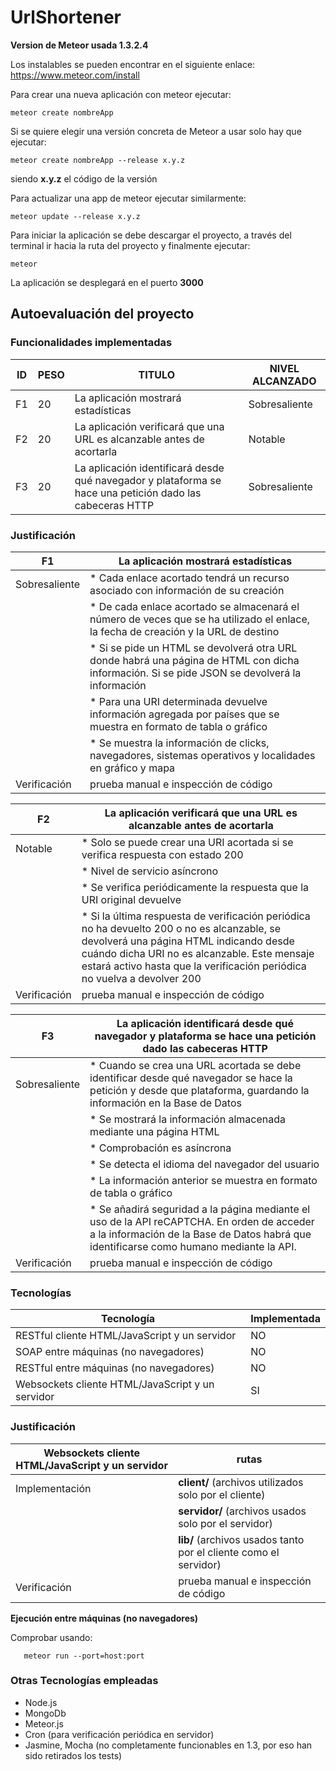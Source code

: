 # UrlShortener

**Version de Meteor usada 1.3.2.4**

Los instalables se pueden encontrar en el siguiente enlace:
https://www.meteor.com/install

Para crear una nueva aplicación con meteor ejecutar:

    meteor create nombreApp 

Si se quiere elegir una versión concreta de Meteor a usar solo hay que ejecutar:


    meteor create nombreApp --release x.y.z 

siendo **x.y.z** el código de la versión


Para actualizar una app de meteor ejecutar similarmente:

    meteor update --release x.y.z


Para iniciar la aplicación se debe descargar el proyecto, a través
del terminal ir hacia la ruta del proyecto y finalmente ejecutar:

    meteor

La aplicación se desplegará en el puerto **3000**

## Autoevaluación del proyecto

### Funcionalidades implementadas
ID | PESO | TITULO | NIVEL ALCANZADO
------------ | ------------- | ------------- | -------------
F1 | 20 | La aplicación mostrará estadísticas | Sobresaliente
F2 | 20 | La aplicación verificará que una URL es alcanzable antes de acortarla | Notable
F3 | 20 | La aplicación identificará desde qué navegador y plataforma se hace una petición dado las cabeceras HTTP | Sobresaliente

### Justificación
F1 | La aplicación mostrará estadísticas
------------ | -------------
Sobresaliente | * Cada enlace acortado tendrá un recurso asociado con información de su creación 
              | * De cada enlace acortado se almacenará el número de veces que se ha utilizado el enlace, la fecha de creación y la URL de destino 
              | * Si se pide un HTML se devolverá otra URL donde habrá una página de HTML con dicha información. Si se pide JSON se devolverá la información 
              | * Para una URI determinada devuelve información agregada por países que se muestra en formato de tabla o gráfico 
              | * Se muestra la información de clicks, navegadores, sistemas operativos y localidades en gráfico y mapa 
Verificación | prueba manual e inspección de código

F2 | La aplicación verificará que una URL es alcanzable antes de acortarla
------------ | -------------
Notable | * Solo se puede crear una URI acortada si se verifica respuesta con estado 200 
        | * Nivel de servicio asíncrono 
        | * Se verifica periódicamente la respuesta que la URI original devuelve 
        | * Si la última respuesta de verificación periódica no ha devuelto 200 o no es alcanzable, se devolverá una página HTML indicando desde cuándo dicha URI no es alcanzable. Este mensaje estará activo hasta que la verificación periódica no vuelva a devolver 200
Verificación | prueba manual e inspección de código

F3 | La aplicación identificará desde qué navegador y plataforma se hace una petición dado las cabeceras HTTP
------------ | -------------
Sobresaliente | * Cuando se crea una URL acortada se debe identificar desde qué navegador se hace la petición y desde que plataforma, guardando la información en la Base de Datos 
              | * Se mostrará la información almacenada mediante una página HTML 
              | * Comprobación es asíncrona 
              | * Se detecta el idioma del navegador del usuario 
              | * La información anterior se muestra en formato de tabla o gráfico 
              | * Se añadirá seguridad a la página mediante el uso de la API reCAPTCHA. En orden de acceder a la información de la Base de Datos habrá que identificarse como humano mediante la API.
Verificación | prueba manual e inspección de código

### Tecnologías
Tecnología | Implementada 
------------ | ------------- 
RESTful cliente HTML/JavaScript y un servidor | NO
SOAP entre máquinas (no navegadores) | NO
RESTful entre máquinas (no navegadores) | NO
Websockets cliente HTML/JavaScript y un servidor | SI

### Justificación
Websockets cliente HTML/JavaScript y un servidor | rutas
------------ | ------------
Implementación | **client/** (archivos utilizados solo por el cliente)
               | **servidor/** (archivos usados solo por el servidor)
               | **lib/** (archivos usados tanto por el cliente como el servidor)
Verificación | 	prueba manual e inspección de código

**Ejecución entre máquinas (no navegadores)**

Comprobar usando:

       meteor run --port=host:port

### Otras Tecnologías empleadas
* Node.js
* MongoDb
* Meteor.js 
* Cron (para verificación periódica en servidor)
* Jasmine, Mocha (no completamente funcionables en 1.3, por eso han sido retirados los tests)
